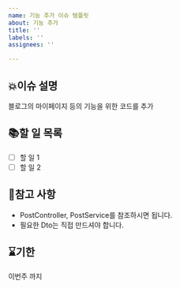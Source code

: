 ```yaml
---
name: 기능 추가 이슈 템플릿
about: 기능 추가
title: ''
labels: ''
assignees: ''

---
```


## 💥이슈 설명
블로그의 마이페이지 등의 기능을 위한 코드를 추가

## 📚할 일 목록
- [ ] 할 일 1
- [ ] 할 일 2

## 👀참고 사항
- PostController, PostService를 참조하시면 됩니다.
- 필요한 Dto는 직접 만드셔야 합니다.

## ⌛기한
이번주 까지
